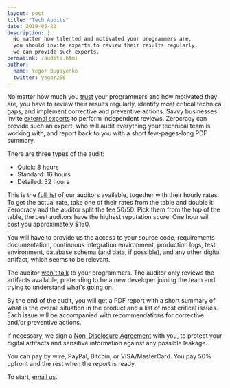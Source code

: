 ```yaml
---
layout: post
title: "Tech Audits"
date: 2019-05-22
description: |
  No matter how talented and motivated your programmers are,
  you should invite experts to review their results regularly;
  we can provide such experts.
permalink: /audits.html
author:
  name: Yegor Bugayenko
  twitter: yegor256
---
```


No matter how much you [trust](https://www.yegor256.com/2017/11/21/trust-pay-lose.html)
your programmers and how motivated they are,
you have to review their results regularly, identify most critical
technical gaps, and implement corrective and preventive
actions. Savvy businesses invite [external experts](https://www.yegor256.com/2014/12/18/independent-technical-reviews.html)
to perform
independent reviews. Zerocracy can provide such an expert,
who will audit everything your technical team is working with, and report
back to you with a short few-pages-long PDF summary.

<!--more-->

There are three types of the audit:

  * Quick: 8 hours
  * Standard: 16 hours
  * Detailed: 32 hours

This is the [full list](https://www.0crat.com/team)
of our auditors available, together with their hourly
rates. To get the actual rate, take one of their rates from
the table and double it: Zerocracy and the auditor split
the fee 50/50. Pick them from the top of the table, the best auditors
have the highest reputation score. One hour will cost you approximately
$160.

You will have to provide us the access to your source code,
requirements documentation, continuous integration environment,
production logs, test environment, database schema (and data, if possible),
and any other digital artifact, which seems to be relevant.

The auditor [won't talk](https://www.yegor256.com/2014/10/07/stop-chatting-start-coding.html)
to your programmers. The auditor
only reviews the artifacts available, pretending to be a new developer
joining the team and trying to understand what's going on.

By the end of the audit, you will get a PDF report with a short summary
of what is the overall situation in the product and a list of most
critical issues. Each issue will be accompanied with recommendations
for corrective and/or preventive actions.

If necessary, we sign a [Non-Disclosure Agreement](https://www.yegor256.com/2015/05/04/how-to-protect-business-idea.html)
with you, to protect your digital artifacts and sensitive information against any possible
leakage.

You can pay by wire, PayPal, Bitcoin, or VISA/MasterCard. You pay 50%
upfront and the rest when the report is ready.

To start, [email us](mailto:audit@zerocracy.com).
